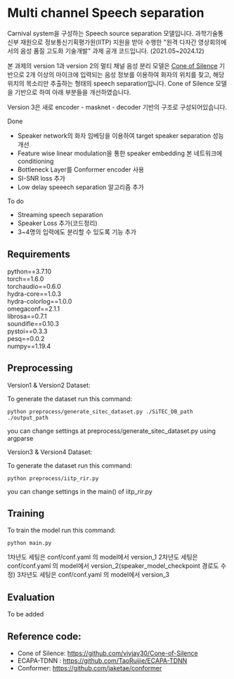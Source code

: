 # Multi channel Speech separation

Carnival system을 구성하는 Speech source separation 모델입니다.
과학기술통신부 재원으로 정보통신기획평가원(IITP) 지원을 받아 수행한
"원격 다자간 영상회의에서의 음성 품질 고도화 기술개발" 과제 공개 코드입니다.
(2021.05~2024.12)

본 과제의 version 1과 version 2의 멀티 채널 음성 분리 모델은 [Cone of Silence](https://github.com/vivjay30/Cone-of-Silence) 기반으로 2개 이상의 마이크에 입력되는 음성 정보를 이용하여 화자의 위치를 찾고, 해당 위치의 목소리만 추출하는 형태의 speech separation입니다.
Cone of Silence 모델을 기반으로 하여 아래 부분들을 개선하였습니다.

Version 3은 새로 encoder - masknet - decoder 기반의 구조로 구성되어있습니다.

Done

* Speaker network의 화자 임베딩을 이용하여 target speaker separation 성능 개선
* Feature wise linear modulation을 통한 speaker embedding 본 네트워크에 conditioning
* Bottleneck Layer를 Conformer encoder 사용
* SI-SNR loss 추가
* Low delay speeech separation 알고리즘 추가

To do

* Streaming speech separation
* Speaker Loss 추가(코드정리)
* 3~4명의 입력에도 분리할 수 있도록 기능 추가
  
Requirements
-------------
python==3.7.10     
torch==1.6.0    
torchaudio==0.6.0        
hydra-core==1.0.3           
hydra-colorlog==1.0.0      
omegaconf==2.1.1         
librosa==0.7.1         
soundifle==0.10.3          
pystoi==0.3.3       
pesq==0.0.2         
numpy==1.19.4       

Preprocessing
-------------
Version1 & Version2 Dataset:

To generate the dataset run this command:

    python preprocess/generate_sitec_dataset.py ./SiTEC_DB_path ./output_path
    
you can change settings at preprocess/generate_sitec_dataset.py using argparse

Version3 & Version4 Dataset:

To generate the dataset run this command:

    python preprocess/iitp_rir.py

you can change settings in the main() of iitp_rir.py

Training
-------------
To train the model run this command:

    python main.py
    
1차년도 세팅은 conf/conf.yaml 의 model에서 version_1
2차년도 세팅은 conf/conf.yaml 의 model에서 version_2(speaker_model_checkpoint 경로도 수정)
3차년도 세팅은 conf/conf.yaml 의 model에서 version_3

Evaluation
-------------
To be added

Reference code:
-------------
* Cone of Silence: https://github.com/vivjay30/Cone-of-Silence
* ECAPA-TDNN : https://github.com/TaoRuijie/ECAPA-TDNN 
* Conformer: https://github.com/jaketae/conformer 
